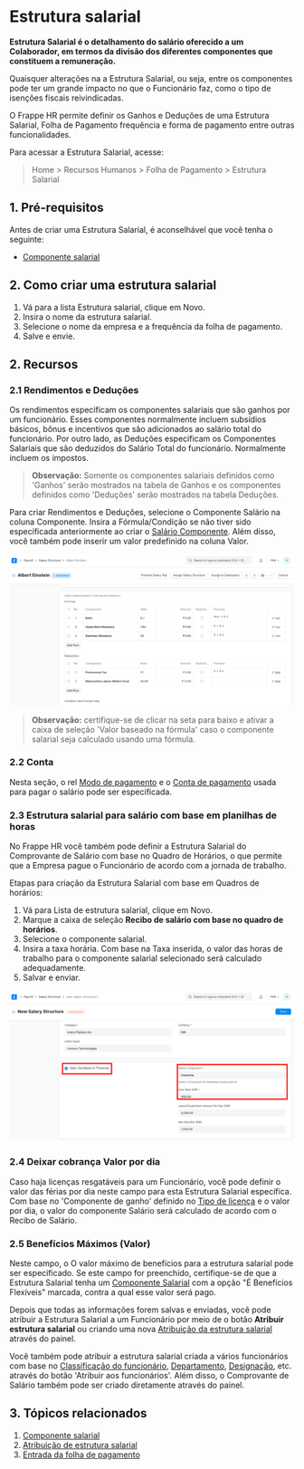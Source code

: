 # Estrutura salarial



**Estrutura Salarial é o detalhamento do salário oferecido a um Colaborador, em termos da divisão dos diferentes componentes que constituem a remuneração.**

Quaisquer alterações na a Estrutura Salarial, ou seja, entre os componentes pode ter um grande impacto no que o Funcionário faz, como o tipo de isenções fiscais reivindicadas.

O Frappe HR permite definir os Ganhos e Deduções de uma Estrutura Salarial, Folha de Pagamento frequência e forma de pagamento entre outras funcionalidades.

Para acessar a Estrutura Salarial, acesse:


> Home > Recursos Humanos > Folha de Pagamento > Estrutura Salarial
> 
> 

## 1. Pré-requisitos

Antes de criar uma Estrutura Salarial, é aconselhável que você tenha o seguinte:

* [Componente salarial](/docs/pt/human-resources/salary-component)

## 2. Como criar uma estrutura salarial

1. Vá para a lista Estrutura salarial, clique em Novo.
2. Insira o nome da estrutura salarial.
3. Selecione o nome da empresa e a frequência da folha de pagamento.
4. Salve e envie.

## 2. Recursos

### 2.1 Rendimentos e Deduções

Os rendimentos especificam os componentes salariais que são ganhos por um funcionário. Esses componentes normalmente incluem subsídios básicos, bônus e incentivos que são adicionados ao salário total do funcionário. Por outro lado, as Deduções especificam os Componentes Salariais que são deduzidos do Salário Total do funcionário. Normalmente incluem os impostos.


> **Observação:** Somente os componentes salariais definidos como 'Ganhos' serão mostrados na tabela de Ganhos e os componentes definidos como 'Deduções' serão mostrados na tabela Deduções.
> 
> 

Para criar Rendimentos e Deduções, selecione o Componente Salário na coluna Componente. Insira a Fórmula/Condição se não tiver sido especificada anteriormente ao criar o [Salário Componente](/docs/pt/human-resources/salary-component). Além disso, você também pode inserir um valor predefinido na coluna Valor.

![Salary Structure](/files/salary-structure.png)


> **Observação:** certifique-se de clicar na seta para baixo e ativar a caixa de seleção 'Valor baseado na fórmula' caso o componente salarial seja calculado usando uma fórmula.
> 
> 

### 2.2 Conta

Nesta seção, o rel [Modo de pagamento](https://docs.erpnext.com/docs/pt/accounts/articles/mode_of_payment) e o [Conta de pagamento](https://docs.erpnext.com/docs/pt/accounts/chart-of-accounts) usada para pagar o salário pode ser especificada.

### 2.3 Estrutura salarial para salário com base em planilhas de horas

No Frappe HR você também pode definir a Estrutura Salarial do Comprovante de Salário com base no Quadro de Horários, o que permite que a Empresa pague o Funcionário de acordo com a jornada de trabalho.

Etapas para criação da Estrutura Salarial com base em Quadros de horários:

1. Vá para Lista de estrutura salarial, clique em Novo.
2. Marque a caixa de seleção **Recibo de salário com base no quadro de horários**.
3. Selecione o componente salarial.
4. Insira a taxa horária. Com base na Taxa inserida, o valor das horas de trabalho para o componente salarial selecionado será calculado adequadamente.
5. Salvar e enviar.

![Criar recibo de salário com base em planilhas de horas](/files/salary-structure-for-salary-based-on-timesheets.png)

### 2.4 Deixar cobrança Valor por dia

Caso haja licenças resgatáveis ​​para um Funcionário, você pode definir o valor das férias por dia neste campo para esta Estrutura Salarial específica. Com base no 'Componente de ganho' definido no [Tipo de licença](/docs/pt/human-resources/leave-type)  e o valor por dia, o valor do componente Salário será calculado de acordo com o Recibo de Salário.

### 2.5 Benefícios Máximos (Valor)

Neste campo, o O valor máximo de benefícios para a estrutura salarial pode ser especificado. Se este campo for preenchido, certifique-se de que a Estrutura Salarial tenha um  [Componente Salarial](/docs/pt/human-resources/salary-component) com a opção "É Benefícios Flexíveis" marcada, contra a qual esse valor será pago.

Depois que todas as informações forem salvas e enviadas, você pode atribuir a Estrutura Salarial a um Funcionário por meio de o botão **Atribuir estrutura salarial** ou criando uma nova [Atribuição da estrutura salarial](/docs/pt/human-resources/salary-structure-assignment) através do painel.

Você também pode atribuir a estrutura salarial criada a vários funcionários com base no [Classificação do funcionário](/docs/pt/human-resources/employee-grade), [Departamento](/docs/pt/human-recursos/departamento), [Designação](/docs/pt/human-resources/designation), etc. através do botão 'Atribuir aos funcionários'. Além disso, o Comprovante de Salário também pode ser criado diretamente através do painel.

## 3. Tópicos relacionados

1. [Componente salarial](/docs/pt/human-resources/salary-component)
2. [Atribuição de estrutura salarial](/docs/pt/human-resources/salary-structure-assignment)
3. [Entrada da folha de pagamento](/docs/pt/human-resources/payroll-entry)


